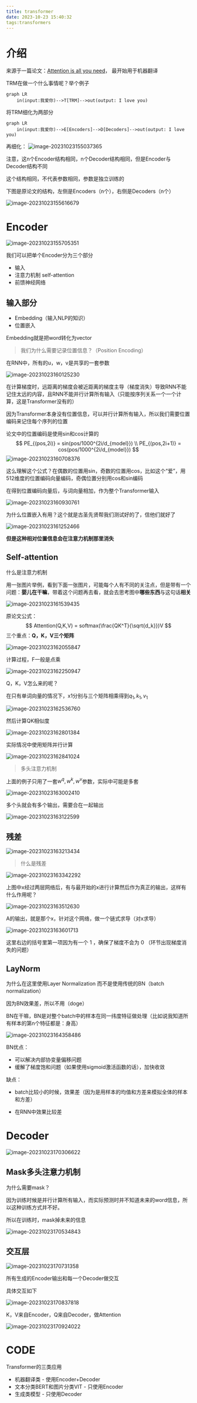 ```yaml
---
title: transformer
date: 2023-10-23 15:40:32
tags:transformers
---
```






# 介绍

来源于一篇论文：[Attention is all you need](https://arxiv.org/abs/1706.03762)， 最开始用于机器翻译

TRM在做一个什么事情呢？举个例子

```mermaid
graph LR
	in(input:我爱你)-->T[TRM]-->out(output: I love you)
```

将TRM细化为两部分

```mermaid
graph LR
	in(input:我爱你)-->E[Encoders]-->D[Decoders]-->out(output: I love you)
```

再细化：
![image-20231023155037365](./transformer/image-20231023155037365.png)

注意，这n个Encoder结构相同，n个Decoder结构相同，但是Encoder与Decoder结构不同

这个结构相同，不代表参数相同，参数是独立训练的



下图是原论文的结构，左侧是Encoders（n个），右侧是Decoders（n个）

![image-20231023155616679](./transformer/image-20231023155616679.png)



# Encoder

![image-20231023155705351](./transformer/image-20231023155705351.png)

我们可以把单个Encoder分为三个部分

* 输入
* 注意力机制 self-attention
* 前馈神经网络 



## 输入部分

* Embedding（输入NLP的知识）
* 位置嵌入



Embedding就是把word转化为vector

> 我们为什么需要记录位置信息？（Position Encoding）

在RNN中，所有的u，w，v是共享的一套参数

![image-20231023160125230](./transformer/image-20231023160125230.png) 

在计算梯度时，远距离的梯度会被近距离的梯度主导（梯度消失）导致RNN不能记住太远的内容，且RNN不能并行计算所有输入（只能按序列关系一个一个计算，这是Transformer没有的）

因为Transformer本身没有位置信息，可以并行计算所有输入，所以我们需要位置编码来记住每个序列的位置



论文中的位置编码是使用sin和cos计算的
$$
PE_{(pos,2i)} = sin(pos/1000^{2i/d_{model}}) \\
PE_{(pos,2i+1)} = cos(pos/1000^{2i/d_{model}})
$$
![image-20231023160708376](./transformer/image-20231023160708376.png)

这么理解这个公式？在偶数的位置用sin，奇数的位置用cos，比如这个“爱”，用512维度的位置编码向量编码，奇偶位置分别用cos和sin编码

在得到位置编码向量后，与词向量相加，作为整个Transformer输入

![image-20231023160930761](./transformer/image-20231023160930761.png)



为什么位置嵌入有用？这个就是古圣先贤帮我们测试好的了，信他们就好了

![image-20231023161252466](./transformer/image-20231023161252466.png)

**但是这种相对位置信息会在注意力机制那里消失**







## Self-attention

什么是注意力机制

用一张图片举例，看到下面一张图片，可能每个人有不同的关注点，但是带有一个问题：**婴儿在干嘛**，带着这个问题再去看，就会去思考图中**哪些东西**与这句话**相关**

![image-20231023161539435](./transformer/image-20231023161539435.png)



原论文公式：
$$
Attention(Q,K,V) = softmax(\frac{QK^T}{\sqrt{d_k}})V
$$
三个重点：**Q，K，V三个矩阵** 

![image-20231023162055847](./transformer/image-20231023162055847.png)

计算过程，F一般是点乘

![image-20231023162250947](./transformer/image-20231023162250947.png)



Q，K，V怎么来的呢？

在只有单词向量的情况下，x1分别与三个矩阵相乘得到$q_1, k_1, v_1$

![image-20231023162536760](./transformer/image-20231023162536760.png)

然后计算QK相似度

![image-20231023162801384](./transformer/image-20231023162801384.png)

实际情况中使用矩阵并行计算

![image-20231023162841024](./transformer/image-20231023162841024.png)



> 多头注意力机制

上面的例子只用了一套$w^q, w^k, w^v$参数，实际中可能是多套

![image-20231023163002410](./transformer/image-20231023163002410.png)

多个头就会有多个输出，需要合在一起输出

![image-20231023163122599](./transformer/image-20231023163122599.png)







## 残差

![image-20231023163213434](./transformer/image-20231023163213434.png)



> 什么是残差

![image-20231023163342292](./transformer/image-20231023163342292.png)

上图中x经过两层网络后，有与最开始的x进行计算然后作为真正的输出，这样有什么作用呢？

![image-20231023163512630](./transformer/image-20231023163512630.png)

A的输出，就是那个x，针对这个网络，做一个链式求导（对x求导）

![image-20231023163601713](./transformer/image-20231023163601713.png)

这里右边的括号里第一项因为有一个 1 ，确保了梯度不会为 0 （环节出现梯度消失的问题）





## LayNorm

为什么在这里使用Layer Normalization 而不是使用传统的BN（batch normalization）

因为BN效果差，所以不用（doge）



BN在干嘛，BN是对整个batch中的样本在同一纬度特征做处理（比如说我知道所有样本的第n个特征都是：身高）

![image-20231023164358486](./transformer/image-20231023164358486.png)

BN优点：

* 可以解决内部协变量偏移问题
* 缓解了梯度饱和问题（如果使用sigmoid激活函数的话），加快收敛

缺点：

* batch比较小的时候，效果差（因为是用样本的均值和方差来模拟全体的样本和方差）

* 在RNN中效果比较差







# Decoder

![image-20231023170306622](./transformer/image-20231023170306622.png)

## Mask多头注意力机制

为什么需要mask？

因为训练时候是并行计算所有输入，而实际预测时并不知道未来的word信息，所以这种训练方式并不好。

所以在训练时，mask掉未来的信息

![image-20231023170534843](./transformer/image-20231023170534843.png)



## 交互层

![image-20231023170731358](./transformer/image-20231023170731358.png)

所有生成的Encoder输出和每一个Decoder做交互

具体交互如下

![image-20231023170837818](./transformer/image-20231023170837818.png)

K，V来自Encoder，Q来自Decoder，做Attention

![image-20231023170924022](./transformer/image-20231023170924022.png)





# CODE

Transformer的三类应用

* 机器翻译类 - 使用Encoder+Decoder
* 文本分类BERT和图片分类VIT - 只使用Encoder
* 生成类模型 - 只使用Decoder



